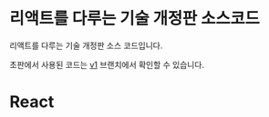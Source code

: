 # 리액트를 다루는 기술 개정판 소스코드

리액트를 다루는 기술 개정판 소스 코드입니다.

초판에서 사용된 코드는 [v1](https://github.com/velopert/learning-react/tree/v1) 브랜치에서 확인할 수 있습니다.
# React
